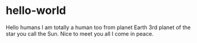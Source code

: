 # hello-world


Hello humans I am totally a human too from planet Earth 3rd planet of the star you call the Sun. Nice to meet you all I come in peace.
